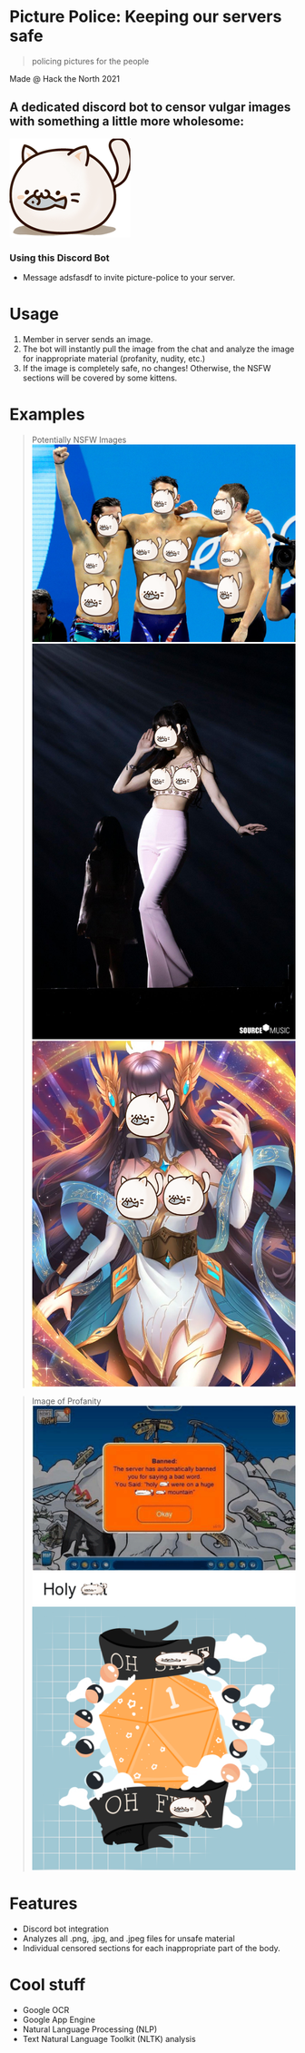 # Picture Police: Keeping our servers safe

> policing pictures for the people

Made @ Hack the North 2021

## A dedicated discord bot to censor vulgar images with something a little more wholesome:

![cool pic](cat.png)

### Using this Discord Bot
- Message adsfasdf to invite picture-police to your server.

# Usage

1. Member in server sends an image.
2. The bot will instantly pull the image from the chat and analyze the image for inappropriate material (profanity, nudity, etc.)
3. If the image is completely safe, no changes! Otherwise, the NSFW sections will be covered by some kittens.

# Examples

> Potentially NSFW Images
![NSFW](./readme_images/sfw-1.png) 
![NSFW](./readme_images/sfw-2.png) 
![NSFW](./readme_images/sfw-anime.png) 

> Image of Profanity
![Profanity](./readme_images/profanity-1.png) 
![Profanity](./readme_images/profanity-2.png)

# Features

- Discord bot integration
- Analyzes all .png, .jpg, and .jpeg files for unsafe material
- Individual censored sections for each inappropriate part of the body.

# Cool stuff

- Google OCR
- Google App Engine
- Natural Language Processing (NLP)
- Text Natural Language Toolkit (NLTK) analysis
